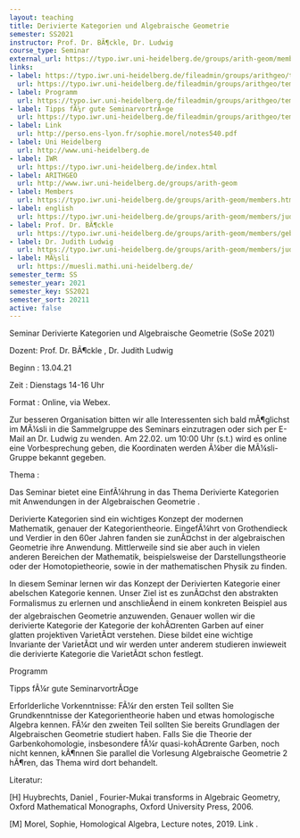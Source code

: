 ```yaml
---
layout: teaching
title: Derivierte Kategorien und Algebraische Geometrie
semester: SS2021
instructor: Prof. Dr. BÃ¶ckle, Dr. Ludwig
course_type: Seminar
external_url: https://typo.iwr.uni-heidelberg.de/groups/arith-geom/members/judith-ludwig/derivierte-kategorien.html
links:
- label: https://typo.iwr.uni-heidelberg.de/fileadmin/groups/arithgeo/templates/data/Judith_Ludwig/Derivierte_Kategorien/H.pdf
  url: https://typo.iwr.uni-heidelberg.de/fileadmin/groups/arithgeo/templates/data/Judith_Ludwig/Derivierte_Kategorien/H.pdf
- label: Programm
  url: https://typo.iwr.uni-heidelberg.de/fileadmin/groups/arithgeo/templates/data/Judith_Ludwig/Derivierte_Kategorien/Programm_Derivierte_Kategorien.pdf
- label: Tipps fÃ¼r gute SeminarvortrÃ¤ge
  url: https://typo.iwr.uni-heidelberg.de/fileadmin/groups/arithgeo/templates/data/Judith_Ludwig/Elliptische_Kurven/Tipps.pdf
- label: Link
  url: http://perso.ens-lyon.fr/sophie.morel/notes540.pdf
- label: Uni Heidelberg
  url: http://www.uni-heidelberg.de
- label: IWR
  url: https://typo.iwr.uni-heidelberg.de/index.html
- label: ARITHGEO
  url: http://www.iwr.uni-heidelberg.de/groups/arith-geom
- label: Members
  url: https://typo.iwr.uni-heidelberg.de/groups/arith-geom/members.html
- label: english
  url: https://typo.iwr.uni-heidelberg.de/groups/arith-geom/members/judith-ludwig/derivierte-kategorien.html
- label: Prof. Dr. BÃ¶ckle
  url: https://typo.iwr.uni-heidelberg.de/groups/arith-geom/members/gebhard-boeckle.html
- label: Dr. Judith Ludwig
  url: https://typo.iwr.uni-heidelberg.de/groups/arith-geom/members/judith-ludwig.html
- label: MÃ¼sli
  url: https://muesli.mathi.uni-heidelberg.de/
semester_term: SS
semester_year: 2021
semester_key: SS2021
semester_sort: 20211
active: false
---
```

Seminar Derivierte Kategorien und Algebraische Geometrie (SoSe 2021)

Dozent: Prof. Dr. BÃ¶ckle , Dr. Judith Ludwig

Beginn : 13.04.21

Zeit : Dienstags 14-16 Uhr

Format : Online, via Webex.

Zur besseren Organisation bitten wir alle Interessenten sich bald mÃ¶glichst im MÃ¼sli in die Sammelgruppe des Seminars einzutragen oder sich per E-Mail an Dr. Ludwig zu wenden. Am 22.02. um 10:00 Uhr (s.t.) wird es online eine Vorbesprechung geben, die Koordinaten werden Ã¼ber die MÃ¼sli-Gruppe bekannt gegeben.

Thema :

Das Seminar bietet eine EinfÃ¼hrung in das Thema Derivierte Kategorien mit Anwendungen in der Algebraischen Geometrie .

Derivierte Kategorien sind ein wichtiges Konzept der modernen Mathematik, genauer der Kategorientheorie. EingefÃ¼hrt von Grothendieck und Verdier in den 60er Jahren fanden sie zunÃ¤chst in der algebraischen Geometrie ihre Anwendung. Mittlerweile sind sie aber auch in vielen anderen Bereichen der Mathematik, beispielsweise der Darstellungstheorie oder der Homotopietheorie, sowie in der mathematischen Physik zu finden.

In diesem Seminar lernen wir das Konzept der Derivierten Kategorie einer abelschen Kategorie kennen. Unser Ziel ist es zunÃ¤chst den abstrakten Formalismus zu erlernen und anschlieÃend in einem konkreten Beispiel aus der algebraischen Geometrie anzuwenden. Genauer wollen wir die derivierte Kategorie der Kategorie der kohÃ¤renten Garben auf einer glatten projektiven VarietÃ¤t verstehen. Diese bildet eine wichtige Invariante der VarietÃ¤t und wir werden unter anderem studieren inwieweit die derivierte Kategorie die VarietÃ¤t schon festlegt.

Programm

Tipps fÃ¼r gute SeminarvortrÃ¤ge

Erforlderliche Vorkenntnisse: FÃ¼r den ersten Teil sollten Sie Grundkenntnisse der Kategorientheorie haben und etwas homologische Algebra kennen. FÃ¼r den zweiten Teil sollten Sie bereits Grundlagen der Algebraischen Geometrie studiert haben. Falls Sie die Theorie der Garbenkohomologie, insbesondere fÃ¼r quasi-kohÃ¤rente Garben, noch nicht kennen, kÃ¶nnen Sie parallel die Vorlesung Algebraische Geometrie 2 hÃ¶ren, das Thema wird dort behandelt.

Literatur:

[H] Huybrechts, Daniel , Fourier-Mukai transforms in Algebraic Geometry, Oxford Mathematical Monographs, Oxford University Press, 2006.

[M] Morel, Sophie, Homological Algebra, Lecture notes, 2019. Link .
